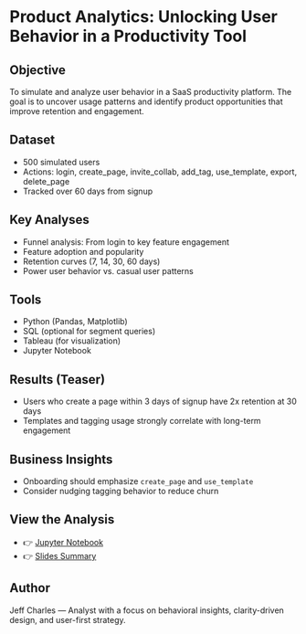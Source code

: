 # Product Analytics: Unlocking User Behavior in a Productivity Tool

## Objective
To simulate and analyze user behavior in a SaaS productivity platform. The goal is to uncover usage patterns and identify product opportunities that improve retention and engagement.

## Dataset
- 500 simulated users
- Actions: login, create_page, invite_collab, add_tag, use_template, export, delete_page
- Tracked over 60 days from signup

## Key Analyses
- Funnel analysis: From login to key feature engagement
- Feature adoption and popularity
- Retention curves (7, 14, 30, 60 days)
- Power user behavior vs. casual user patterns

## Tools
- Python (Pandas, Matplotlib)
- SQL (optional for segment queries)
- Tableau (for visualization)
- Jupyter Notebook

## Results (Teaser)
- Users who create a page within 3 days of signup have 2x retention at 30 days
- Templates and tagging usage strongly correlate with long-term engagement

## Business Insights
- Onboarding should emphasize `create_page` and `use_template`
- Consider nudging tagging behavior to reduce churn

## View the Analysis
- 👉 [Jupyter Notebook](.Productivity_Tool_Project.py)
- 👉 [Slides Summary](./slides/product_insights_summary.pdf)

## Author
Jeff Charles — Analyst with a focus on behavioral insights, clarity-driven design, and user-first strategy.
